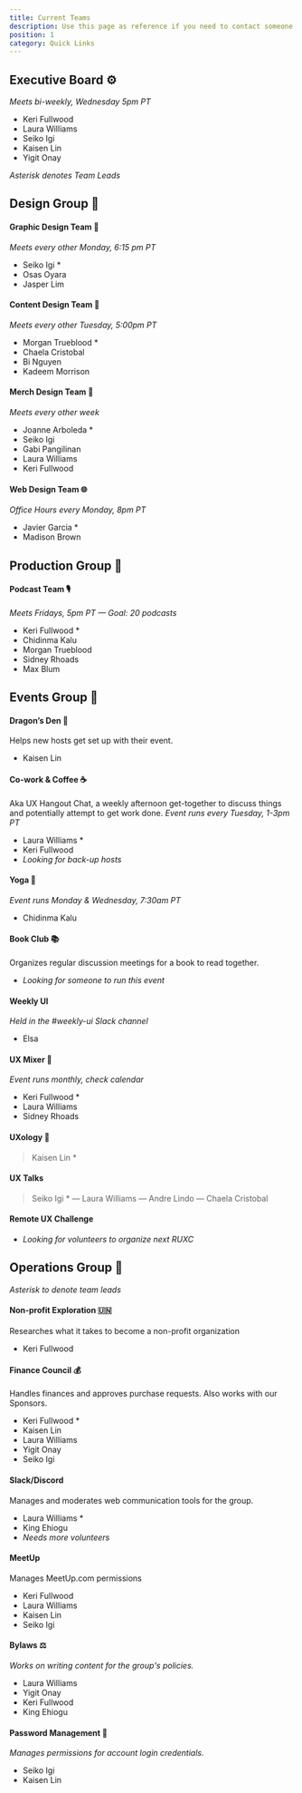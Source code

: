 ```yaml
---
title: Current Teams
description: Use this page as reference if you need to contact someone on a team.
position: 1
category: Quick Links
---
```

## Executive Board ⚙️

*Meets bi-weekly, Wednesday 5pm PT*

* Keri Fullwood
* Laura Williams
* Seiko Igi
* Kaisen Lin
* Yigit Onay

*Asterisk denotes Team Leads*

## Design Group 📣

#### Graphic Design Team 🎨

*Meets every other Monday, 6:15 pm PT*
* Seiko Igi * 
* Osas Oyara 
* Jasper Lim

#### Content Design Team 📰

*Meets every other Tuesday, 5:00pm PT*
* Morgan Trueblood * 
* Chaela Cristobal 
* Bi Nguyen 
* Kadeem Morrison

#### Merch Design Team 👕

*Meets every other week*
* Joanne Arboleda * 
* Seiko Igi 
* Gabi Pangilinan 
* Laura Williams 
* Keri Fullwood

#### Web Design Team 🌐

*Office Hours every Monday, 8pm PT*
* Javier Garcia * 
* Madison Brown

## Production Group 🎥

#### Podcast Team 🎙️

*Meets Fridays, 5pm PT — Goal: 20 podcasts*
* Keri Fullwood * 
* Chidinma Kalu 
* Morgan Trueblood 
* Sidney Rhoads 
* Max Blum

## Events Group 🎉

#### Dragon’s Den 🐲
Helps new hosts get set up with their event.

* Kaisen Lin

#### Co-work & Coffee ☕
Aka UX Hangout Chat, a weekly afternoon get-together to discuss things and potentially attempt to get work done.
*Event runs every Tuesday, 1-3pm PT*

* Laura Williams *
* Keri Fullwood
* *Looking for back-up hosts*

#### Yoga 🧘

*Event runs Monday & Wednesday, 7:30am PT*
* Chidinma Kalu 

#### Book Club 📚
Organizes regular discussion meetings for a book to read together.

* *Looking for someone to run this event*

#### Weekly UI

*Held in the #weekly-ui Slack channel*

* Elsa

#### UX Mixer 🎉

*Event runs monthly, check calendar*

* Keri Fullwood *
* Laura Williams
* Sidney Rhoads

#### UXology 🧪

> Kaisen Lin *

#### UX Talks

> Seiko Igi * — Laura Williams — Andre Lindo — Chaela Cristobal

#### Remote UX Challenge

* *Looking for volunteers to organize next RUXC*

## Operations Group 🔧

*Asterisk to denote team leads*

#### Non-profit Exploration 🇺🇳
Researches what it takes to become a non-profit organization

* Keri Fullwood

#### Finance Council 💰
Handles finances and approves purchase requests. Also works with our Sponsors.

* Keri Fullwood * 
* Kaisen Lin 
* Laura Williams 
* Yigit Onay 
* Seiko Igi

#### Slack/Discord
Manages and moderates web communication tools for the group.

* Laura Williams *
* King Ehiogu
* *Needs more volunteers*

#### MeetUp
Manages MeetUp.com permissions

* Keri Fullwood
* Laura Williams
* Kaisen Lin
* Seiko Igi

#### Bylaws ⚖️

*Works on writing content for the group's policies.*

* Laura Williams 
* Yigit Onay 
* Keri Fullwood 
* King Ehiogu

#### Password Management 🔑

*Manages permissions for account login credentials.*

* Seiko Igi 
* Kaisen Lin